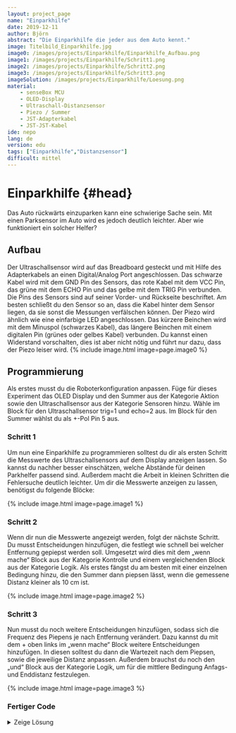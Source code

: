 ```yaml
---
layout: project_page
name: "Einparkhilfe"
date: 2019-12-11
author: Björn
abstract: "Die Einparkhilfe die jeder aus dem Auto kennt."
image: Titelbild_Einparkhilfe.jpg
image0: /images/projects/Einparkhilfe/Einparkhilfe_Aufbau.png
image1: /images/projects/Einparkhilfe/Schritt1.png
image2: /images/projects/Einparkhilfe/Schritt2.png
image3: /images/projects/Einparkhilfe/Schritt3.png
imageSolution: /images/projects/Einparkhilfe/Loesung.png
material:
    - senseBox MCU
    - OLED-Display
    - Ultraschall-Distanzsensor
    - Piezo / Summer
    - JST-Adapterkabel
    - JST-JST-Kabel
ide: nepo
lang: de
version: edu
tags: ["Einparkhilfe","Distanzsensor"]
difficult: mittel
---
```

# Einparkhilfe {#head}

Das Auto rückwärts einzuparken kann eine schwierige Sache sein. Mit einen
Parksensor im Auto wird es jedoch deutlich leichter. Aber wie funktioniert ein solcher
Helfer?

## Aufbau 
Der Ultraschallsensor wird auf das Breadboard gesteckt und mit Hilfe des Adapterkabels
an einen Digital/Analog Port angeschlossen. Das schwarze Kabel wird mit dem GND Pin
des Sensors, das rote Kabel mit dem VCC Pin, das grüne mit dem ECHO Pin und das gelbe
mit dem TRIG Pin verbunden. Die Pins des Sensors sind auf seiner Vorder- und Rückseite
beschriftet. Am besten schließt du den Sensor so an, dass die Kabel hinter dem Sensor
liegen, da sie sonst die Messungen verfälschen können.
Der Piezo wird ähnlich wie eine einfarbige LED angeschlossen. Das kürzere Beinchen
wird mit dem Minuspol (schwarzes Kabel), das längere Beinchen mit einem digitalen Pin
(grünes oder gelbes Kabel) verbunden. Du kannst einen Widerstand vorschalten, dies ist
aber nicht nötig und führt nur dazu, dass der Piezo leiser wird.
{% include image.html image=page.image0 %}

## Programmierung
Als erstes musst du die Roboterkonfiguration anpassen. Füge für dieses Experiment das
OLED Display und den Summer aus der Kategorie Aktion sowie den Ultraschallsensor
aus der Kategorie Sensoren hinzu. Wähle im Block für den Ultraschallsensor trig=1 und
echo=2 aus. Im Block für den Summer wählst du als +-Pol Pin 5 aus.

### Schritt 1

Um nun eine Einparkhilfe zu programmieren solltest du dir als ersten Schritt die Messwerte
des Ultraschallsensors auf dem Display anzeigen lassen. So kannst du nachher
besser einschätzen, welche Abstände für deinen Parkhelfer passend sind. Außerdem
macht die Arbeit in kleinen Schritten die Fehlersuche deutlich leichter.
Um dir die Messwerte anzeigen zu lassen, benötigst du folgende Blöcke:

{% include image.html image=page.image1 %}

### Schritt 2

Wenn dir nun die Messwerte angezeigt werden, folgt der nächste Schritt. Du musst Entscheidungen
hinzufügen, die festlegt wie schnell bei welcher Entfernung gepiepst werden soll.
Umgesetzt wird dies mit dem „wenn mache“ Block aus der Kategorie Kontrolle und einem
vergleichenden Block aus der Kategorie Logik.
Als erstes fängst du am besten mit einer einzelnen Bedingung hinzu, die den Summer dann piepsen lässt, 
wenn die gemessene Distanz kleiner als 10 cm ist.

{% include image.html image=page.image2 %}

### Schritt 3
Nun musst du noch weitere Entscheidungen hinzufügen, sodass sich die Frequenz des
Piepens je nach Entfernung verändert. Dazu kannst du mit dem + oben links im „wenn
mache“ Block weitere Entscheidungen hinzufügen. In diesen solltest du dann die Wartezeit
nach dem Piepsen, sowie die jeweilige Distanz anpassen. Außerdem brauchst du
noch den „und“ Block aus der Kategorie Logik, um für die mittlere Bedingung Anfags- und Enddistanz festzulegen.

{% include image.html image=page.image3 %}
### Fertiger Code

<details><summary>Zeige Lösung</summary>
{% include image.html image=page.imageSolution %}
</p>
</details>



